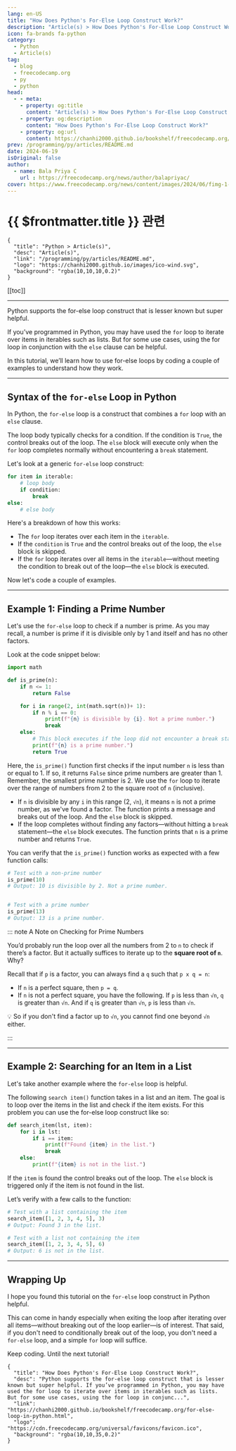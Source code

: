 ```yaml
---
lang: en-US
title: "How Does Python's For-Else Loop Construct Work?"
description: "Article(s) > How Does Python's For-Else Loop Construct Work?"
icon: fa-brands fa-python
category: 
  - Python
  - Article(s)
tag: 
  - blog
  - freecodecamp.org
  - py
  - python
head:
  - - meta:
    - property: og:title
      content: "Article(s) > How Does Python's For-Else Loop Construct Work?"
    - property: og:description
      content: "How Does Python's For-Else Loop Construct Work?"
    - property: og:url
      content: https://chanhi2000.github.io/bookshelf/freecodecamp.org/for-else-loop-in-python.html
prev: /programming/py/articles/README.md
date: 2024-06-19
isOriginal: false
author:
  - name: Bala Priya C
    url : https://freecodecamp.org/news/author/balapriyac/
cover: https://www.freecodecamp.org/news/content/images/2024/06/fimg-1-.png
---
```


# {{ $frontmatter.title }} 관련

```component VPCard
{
  "title": "Python > Article(s)",
  "desc": "Article(s)",
  "link": "/programming/py/articles/README.md",
  "logo": "https://chanhi2000.github.io/images/ico-wind.svg",
  "background": "rgba(10,10,10,0.2)"
}
```

[[toc]]

---

<SiteInfo
  name="How Does Python's For-Else Loop Construct Work?"
  desc="Python supports the for-else loop construct that is lesser known but super helpful. If you’ve programmed in Python, you may have used the for loop to iterate over items in iterables such as lists. But for some use cases, using the for loop in conjunc..."
  url="https://freecodecamp.org/news/for-else-loop-in-python"
  logo="https://cdn.freecodecamp.org/universal/favicons/favicon.ico"
  preview="https://www.freecodecamp.org/news/content/images/2024/06/fimg-1-.png"/>

Python supports the for-else loop construct that is lesser known but super helpful.

If you’ve programmed in Python, you may have used the `for` loop to iterate over items in iterables such as lists. But for some use cases, using the for loop in conjunction with the `else` clause can be helpful.

In this tutorial, we’ll learn how to use for-else loops by coding a couple of examples to understand how they work.

---

## Syntax of the `for-else` Loop in Python

In Python, the `for-else` loop is a construct that combines a `for` loop with an `else` clause.

The loop body typically checks for a condition. If the condition is `True`, the control breaks out of the loop. The `else` block will execute only when the `for` loop completes normally without encountering a `break` statement.

Let's look at a generic `for-else` loop construct:

```py
for item in iterable:
    # loop body
    if condition:
        break
else:
    # else body
```

Here's a breakdown of how this works:

- The `for` loop iterates over each item in the `iterable`.
- If the `condition` is `True` and the control breaks out of the loop, the `else` block is skipped.
- If the `for` loop iterates over all items in the `iterable`—without meeting the condition to break out of the loop—the `else` block is executed.

Now let's code a couple of examples.

---

## Example 1: Finding a Prime Number

Let's use the `for-else` loop to check if a number is prime. As you may recall, a number is prime if it is divisible only by 1 and itself and has no other factors.

Look at the code snippet below:

```py
import math

def is_prime(n):
    if n <= 1:
        return False

    for i in range(2, int(math.sqrt(n))+ 1):
        if n % i == 0:
            print(f"{n} is divisible by {i}. Not a prime number.")
            break
    else:
        # This block executes if the loop did not encounter a break statement
        print(f"{n} is a prime number.")
        return True
```

Here, the `is_prime()` function first checks if the input number `n` is less than or equal to 1. If so, it returns `False` since prime numbers are greater than 1. Remember, the smallest prime number is 2. We use the `for` loop to iterate over the range of numbers from 2 to the square root of `n` (inclusive).

- If `n` is divisible by any `i` in this range (2, `√n`), it means `n` is not a prime number, as we've found a factor. The function prints a message and breaks out of the loop. And the `else` block is skipped.
- If the loop completes without finding any factors—without hitting a `break` statement—the `else` block executes. The function prints that `n` is a prime number and returns `True`.

You can verify that the `is_prime()` function works as expected with a few function calls:

```py
# Test with a non-prime number
is_prime(10) 
# Output: 10 is divisible by 2. Not a prime number.


# Test with a prime number
is_prime(13) 
# Output: 13 is a prime number.
```

::: note A Note on Checking for Prime Numbers

You’d probably run the loop over all the numbers from 2 to `n` to check if there’s a factor. But it actually suffices to iterate up to the **square root of `n`**. Why?

Recall that if `p` is a factor, you can always find a `q` such that `p x q = n`:

- If `n` is a perfect square, then `p = q`.
- If `n` is not a perfect square, you have the following. If `p` is less than `√n`, `q` is greater than `√n`. And if `q` is greater than `√n`, `p` is less than `√n`.

💡 So if you don't find a factor up to `√n`, you cannot find one beyond `√n` either.

:::

---

## Example 2: Searching for an Item in a List

Let's take another example where the `for-else` loop is helpful.

The following `search item()` function takes in a list and an item. The goal is to loop over the items in the list and check if the item exists. For this problem you can use the for-else loop construct like so:

```py
def search_item(lst, item):
    for i in lst:
        if i == item:
            print(f"Found {item} in the list.")
            break
    else:
        print(f"{item} is not in the list.")
```

If the `item` is found the control breaks out of the loop. The `else` block is triggered only if the item is not found in the list.

Let’s verify with a few calls to the function:

```py
# Test with a list containing the item
search_item([1, 2, 3, 4, 5], 3)  
# Output: Found 3 in the list.

# Test with a list not containing the item
search_item([1, 2, 3, 4, 5], 6)  
# Output: 6 is not in the list.
```

---

## Wrapping Up

I hope you found this tutorial on the `for-else` loop construct in Python helpful.

This can come in handy especially when exiting the loop after iterating over all items—without breaking out of the loop earlier—is of interest. That said, if you don't need to conditionally break out of the loop, you don't need a `for-else` loop, and a simple `for` loop will suffice.

Keep coding. Until the next tutorial!

<!-- TODO: add ARTICLE CARD -->
```component VPCard
{
  "title": "How Does Python's For-Else Loop Construct Work?",
  "desc": "Python supports the for-else loop construct that is lesser known but super helpful. If you’ve programmed in Python, you may have used the for loop to iterate over items in iterables such as lists. But for some use cases, using the for loop in conjunc...",
  "link": "https://chanhi2000.github.io/bookshelf/freecodecamp.org/for-else-loop-in-python.html",
  "logo": "https://cdn.freecodecamp.org/universal/favicons/favicon.ico",
  "background": "rgba(10,10,35,0.2)"
}
```
